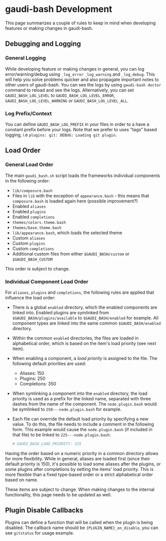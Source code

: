 # gaudi-bash Development

This page summarizes a couple of rules to keep in mind when developing features or making changes in gaudi-bash.

## Debugging and Logging

### General Logging

While developing feature or making changes in general, you can log error/warning/debug
using `_log_error` `_log_warning` and `_log_debug`. This will help you solve problems quicker
and also propagate important notes to other users of gaudi-bash.
You can see the logs by using `gaudi-bash doctor` command to reload and see the logs.
Alternatively, you can set `GAUDI_BASH_LOG_LEVEL` to `GAUDI_BASH_LOG_LEVEL_ERROR`, `GAUDI_BASH_LOG_LEVEL_WARNING` or `GAUDI_BASH_LOG_LEVEL_ALL`.

### Log Prefix/Context

You can define `GAUDI_BASH_LOG_PREFIX` in your files in order to a have a constant prefix before your logs.
Note that we prefer to uses "tags" based logging, i.e `plugins: git: DEBUG: Loading git plugin`.


## Load Order

### General Load Order

The main `gaudi_bash.sh` script loads the frameworks individual components in the following order:

* `lib/composure.bash`
* Files in `lib` with the exception of `appearance.bash` - this means that `composure.bash` is loaded again here (possible improvement?)
* Enabled `aliases`
* Enabled `plugins`
* Enabled `completions`
* `themes/colors.theme.bash`
* `themes/base.theme.bash`
* `lib/appearance.bash`, which loads the selected theme
* Custom `aliases`
* Custom `plugins`
* Custom `completions`
* Additional custom files from either `$GAUDI_BASH/custom` or `$GAUDI_BASH_CUSTOM`

This order is subject to change.

### Individual Component Load Order

For `aliases`, `plugins` and `completions`, the following rules are applied that influence the load order:

* There is a global `enabled` directory, which the enabled components are linked into. Enabled plugins are symlinked from `$GAUDI_BASH/plugins/available` to `$GAUDI_BASH/enabled` for example. All component types are linked into the same common `$GAUDI_BASH/enabled` directory.
* Within the common `enabled` directories, the files are loaded in alphabetical order, which is based on the item's load priority (see next item).
* When enabling a component, a _load priority_ is assigned to the file. The following default priorities are used:
    * Aliases: 150
    * Plugins: 250
    * Completions: 350
* When symlinking a component into the `enabled` directory, the load priority is used as a prefix for the linked name, separated with three dashes from the name of the component. The `node.plugin.bash` would be symlinked to `250---node.plugin.bash` for example.
* Each file can override the default load priority by specifying a new value. To do this, the file needs to include a comment in the following form. This example would cause the `node.plugin.bash` (if included in that file) to be linked to `225---node.plugin.bash`:

  ```bash
  # GAUDI_BASH_LOAD_PRIORITY: 225
  ```

Having the order based on a numeric priority in a common directory allows for more flexibility. While in general, aliases are loaded first (since their default priority is 150), it's possible to load some aliases after the plugins, or some plugins after completions by setting the items' load priority. This is more flexible than a fixed type-based order or a strict alphabetical order based on name.

These items are subject to change. When making changes to the internal functionality, this page needs to be updated as well.

## Plugin Disable Callbacks

Plugins can define a function that will be called when the plugin is being disabled.
The callback name should be `{PLUGIN_NAME}_on_disable`, you can see `gitstatus` for usage example.
